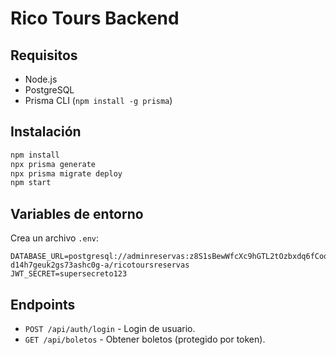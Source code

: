 # Rico Tours Backend

## Requisitos

- Node.js
- PostgreSQL
- Prisma CLI (`npm install -g prisma`)

## Instalación

```bash
npm install
npx prisma generate
npx prisma migrate deploy
npm start
```

## Variables de entorno

Crea un archivo `.env`:

```env
DATABASE_URL=postgresql://adminreservas:z8S1sBewWfcXc9hGTL2tOzbxdq6fCoq8@dpg-d14h7geuk2gs73ashc0g-a/ricotoursreservas
JWT_SECRET=supersecreto123
```

## Endpoints

- `POST /api/auth/login` - Login de usuario.
- `GET /api/boletos` - Obtener boletos (protegido por token).